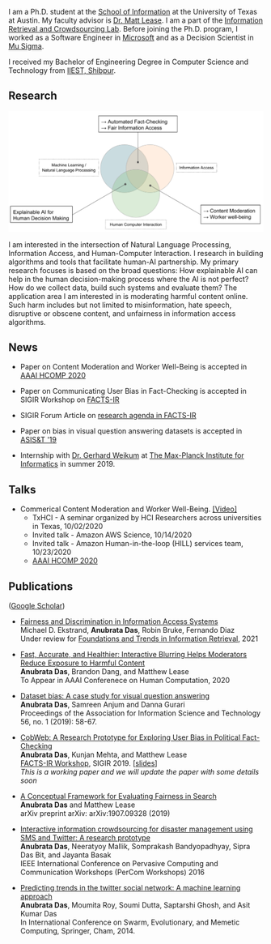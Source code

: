 

I am a Ph.D. student at the [School of Information](https://www.ischool.utexas.edu/) at the University of Texas at Austin. My faculty advisor is [Dr. Matt Lease](https://www.ischool.utexas.edu/~ml/). I am a part of the [Information Retrieval and Crowdsourcing Lab](http://ir.ischool.utexas.edu/). Before joining the Ph.D. program, I worked as a Software Engineer in [Microsoft](https://www.microsoft.com/en-in/msidc/default.aspx) and as a Decision Scientist in [Mu Sigma](https://www.mu-sigma.com/). 

I received my Bachelor of Engineering Degree in Computer Science and Technology from [IIEST, Shibpur](http://www.iiests.ac.in/index.php).

## Research

![Research Intersets](/assets/images/Research.png)

I am interested in the intersection of Natural Language Processing, Information Access, and Human-Computer Interaction. I research in building algorithms and tools that facilitate human-AI partnership. My primary research focuses is based on the broad questions: How explainable AI can help in the human decision-making process where the AI is not perfect? How do we collect data, build such systems and evaluate them? The application area I am interested in is moderating harmful content online. Such harm includes but not limited to misinformation, hate speech, disruptive or obscene content, and unfairness in information access algorithms.

## News
* Paper on Content Moderation and Worker Well-Being is accepted in [AAAI HCOMP 2020](https://www.humancomputation.com/)

* Paper on Communicating User Bias in Fact-Checking is accepted in SIGIR Workshop on [FACTS-IR](https://fate-events.github.io/facts-ir/)

* SIGIR Forum Article on [research agenda in FACTS-IR](https://staff.fnwi.uva.nl/m.derijke/wp-content/papercite-data/pdf/roegiest-2019-facts-ir.pdf)

* Paper on bias in visual question answering datasets is accepted in [ASIS&T '19](https://www.asist.org/am19/)

* Internship with [Dr. Gerhard Weikum](https://people.mpi-inf.mpg.de/~weikum/) at [The Max-Planck Institute for Informatics](https://www.mpi-inf.mpg.de/home/) in summer 2019. 

## Talks

* Commerical Content Moderation and Worker Well-Being. [[Video]](https://youtu.be/4ZIiGIkYdNA)
    * TxHCI - A seminar organized by HCI Researchers across universities in Texas, 10/02/2020
    * Invited talk - Amazon AWS Science, 10/14/2020
    * Invited talk - Amazon Human-in-the-loop (HILL) services team, 10/23/2020
    * [AAAI HCOMP 2020](https://www.humancomputation.com/)


## Publications

([Google Scholar](https://scholar.google.com/citations?hl=en&user=zVcu-J4AAAAJ))

* [Fairness and Discrimination in Information Access Systems](https://arxiv.org/abs/2105.05779)
<br />Michael D. Ekstrand, **Anubrata Das**, Robin Bruke, Fernando Diaz
<br />Under review for [Foundations and Trends in Information Retrieval](https://www.nowpublishers.com/INR), 2021


* [Fast, Accurate, and Healthier: Interactive Blurring Helps Moderators Reduce Exposure to Harmful Content](https://www.ischool.utexas.edu/~ml/papers/das_hcomp20.pdf)
<br />**Anubrata Das**, Brandon Dang, and Matthew Lease
<br /> To Appear in AAAI Conferenece on Human Computation, 2020 

* [Dataset bias: A case study for visual question answering](https://asistdl.onlinelibrary.wiley.com/doi/pdf/10.1002/pra2.7) 
<br />**Anubrata Das**, Samreen Anjum and Danna Gurari
<br />Proceedings of the Association for Information Science and Technology 56, no. 1 (2019): 58-67.

* [CobWeb: A Research Prototype for Exploring User Bias in Political Fact-Checking](https://arxiv.org/pdf/1907.03718.pdf)
<br />**Anubrata Das**, Kunjan Mehta, and Matthew Lease
<br />[FACTS-IR Workshop](https://fate-events.github.io/facts-ir/), SIGIR 2019. [[slides](https://docs.google.com/presentation/d/17Px--Lp50Os95QVfuH6auGzdaZReM-CWjuGnDJVQDG8/edit?usp=sharing)]
<br />*This is a working paper and we will update the paper with some details soon*

* [A Conceptual Framework for Evaluating Fairness in Search](https://arxiv.org/pdf/1907.09328.pdf)
<br />**Anubrata Das** and Matthew Lease
<br />arXiv preprint arXiv:	arXiv:1907.09328 (2019)

* [Interactive information crowdsourcing for disaster management using SMS and Twitter: A research prototype](https://www.iimcal.ac.in/sites/all/files/pdfs/6-casper-iimc.pdf)
<br />**Anubrata Das**, Neeratyoy Mallik, Somprakash Bandyopadhyay, Sipra Das Bit, and Jayanta Basak
<br />IEEE International Conference on Pervasive Computing and Communication Workshops (PerCom Workshops) 2016
 
 * [Predicting trends in the twitter social network: A machine learning approach](https://www.researchgate.net/profile/Soumi_Dutta/publication/294482813_Predicting_Trends_in_the_Twitter_Social_Network_A_Machine_Learning_Approach/links/5b14c6bc0f7e9b498108eebe/Predicting-Trends-in-the-Twitter-Social-Network-A-Machine-Learning-Approach.pdf)
<br />**Anubrata Das**, Moumita Roy, Soumi Dutta, Saptarshi Ghosh, and Asit Kumar Das
<br />In International Conference on Swarm, Evolutionary, and Memetic Computing, Springer, Cham, 2014.
